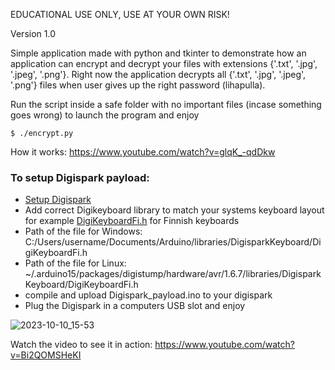 EDUCATIONAL USE ONLY, USE AT YOUR OWN RISK!

Version 1.0

Simple application made with python and tkinter to demonstrate how an application can encrypt and decrypt your files with extensions {'.txt', '.jpg', '.jpeg', '.png'}. Right now the application decrypts all {'.txt', '.jpg', '.jpeg', '.png'} files when user gives up the right password (lihapulla). 

Run the script inside a safe folder with no important files (incase something goes wrong) to launch the program and enjoy
```
$ ./encrypt.py
```

How it works: https://www.youtube.com/watch?v=glqK_-qdDkw

### To setup Digispark payload:
- [Setup Digispark](https://github.com/therealhalonen/PhishSticks/blob/master/notes/ollikainen/notes.md#digispark)
- Add correct Digikeyboard library to match your systems keyboard layout for example [DigiKeyboardFi.h](https://github.com/therealhalonen/DigiKeyboardFi/blob/master/DigiKeyboardFi.h) for Finnish keyboards
- Path of the file for Windows: C:/Users/username/Documents/Arduino/libraries/DigisparkKeyboard/DigiKeyboardFi.h
- Path of the file for Linux: ~/.arduino15/packages/digistump/hardware/avr/1.6.7/libraries/DigisparkKeyboard/DigiKeyboardFi.h
- compile and upload Digispark_payload.ino to your digispark
- Plug the Digispark in a computers USB slot and enjoy
  
![2023-10-10_15-53](https://github.com/therealhalonen/PhishSticks/assets/112076418/7a115eda-c021-422e-a34b-2a1b55e47158)

Watch the video to see it in action: https://www.youtube.com/watch?v=Bi2QOMSHeKI
